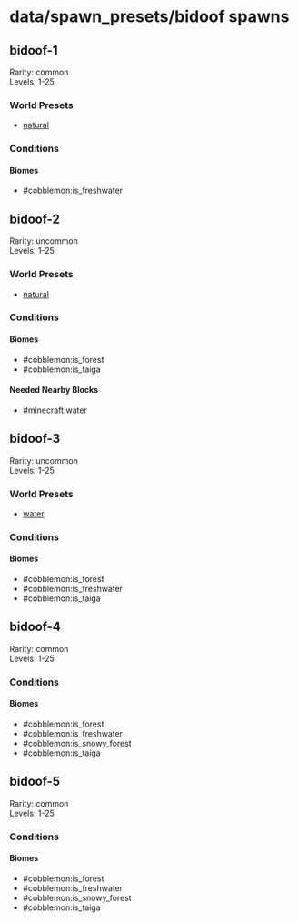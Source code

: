 # data/spawn_presets/bidoof spawns  
  
## bidoof-1  
Rarity: common  
Levels: 1-25  
  
### World Presets  
* [natural](/data/world_presets/natural.md)  
  
### Conditions  
  
#### Biomes  
  * #cobblemon:is_freshwater
  
  
## bidoof-2  
Rarity: uncommon  
Levels: 1-25  
  
### World Presets  
* [natural](/data/world_presets/natural.md)  
  
### Conditions  
  
#### Biomes  
  * #cobblemon:is_forest
  * #cobblemon:is_taiga
  
  
#### Needed Nearby Blocks  
  * #minecraft:water
  
  
## bidoof-3  
Rarity: uncommon  
Levels: 1-25  
  
### World Presets  
* [water](/data/world_presets/water.md)  
  
### Conditions  
  
#### Biomes  
  * #cobblemon:is_forest
  * #cobblemon:is_freshwater
  * #cobblemon:is_taiga
  
  
## bidoof-4  
Rarity: common  
Levels: 1-25  
  
### Conditions  
  
#### Biomes  
  * #cobblemon:is_forest
  * #cobblemon:is_freshwater
  * #cobblemon:is_snowy_forest
  * #cobblemon:is_taiga
  
  
## bidoof-5  
Rarity: common  
Levels: 1-25  
  
### Conditions  
  
#### Biomes  
  * #cobblemon:is_forest
  * #cobblemon:is_freshwater
  * #cobblemon:is_snowy_forest
  * #cobblemon:is_taiga
  
